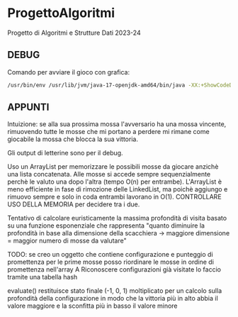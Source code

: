 # ProgettoAlgoritmi
Progetto di Algoritmi e Strutture Dati 2023-24

## DEBUG
Comando per avviare il gioco con grafica:
```bash
/usr/bin/env /usr/lib/jvm/java-17-openjdk-amd64/bin/java -XX:+ShowCodeDetailsInExceptionMessages -cp /home/ivan/.config/Code/User/workspaceStorage/8e146f0cc4710eb650eb9badd0eb4402/redhat.java/jdt_ws/Unibo_c8ba3648/bin connectx.CXGame 5 6 4 connectx.PojamDesi.PojamDesi connectx.L1.L1 
```

## APPUNTI
Intuizione: se alla sua prossima mossa l'avversario ha una mossa vincente, rimuovendo tutte le mosse che mi portano a perdere mi rimane come giocabile la mossa che blocca la sua vittoria.

Gli output di letterine sono per il debug.

Uso un ArrayList per memorizzare le possibili mosse da giocare anzichè una lista concatenata. Alle mosse si accede sempre sequenzialmente perchè le valuto una dopo l'altra (tempo O(n) per entrambe). L'ArrayList è meno efficiente in fase di rimozione delle LinkedList, ma poichè aggiungo e rimuovo sempre e solo in coda entrambi lavorano in O(1). CONTROLLARE USO DELLA MEMORIA per decidere tra i due.

Tentativo di calcolare euristicamente la massima profondità di visita basato su una funzione esponenziale che rappresenta "quanto diminuire la profondità in base alla dimensione della scacchiera -> maggiore dimensione = maggior numero di mosse da valutare"

TODO: se creo un oggetto che contiene configurazione e punteggio di promettenza per le prime mosse posso riordinare le mosse in ordine di promettenza nell'array A
Riconoscere configurazioni già visitate lo faccio tramite una tabella hash

evaluate() restituisce stato finale (-1, 0, 1) moltiplicato per un calcolo sulla profondità della configurazione in modo che la vittoria più in alto abbia il valore maggiore e la sconfitta più in basso il valore minore
